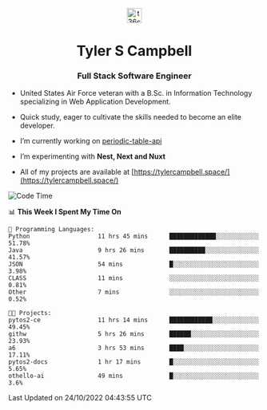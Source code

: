 <p align="center">
<a href="https://www.linkedin.com/in/t36campbell" target="blank"><img align="center" src="https://ik.imagekit.io/t36campbell/Portfolio/linkedin.png.original_m8bbGgPh6.png" alt="t36campbell" height="30" width="30" /></a>
</p>
<h1 align="center">Tyler S Campbell</h1>
<h3 align="center">Full Stack Software Engineer</h3>

* United States Air Force veteran with a B.Sc. in Information Technology specializing in Web Application Development. 

* Quick study, eager to cultivate the skills needed to become an elite developer.

* I’m currently working on [periodic-table-api](https://github.com/t36campbell/periodic-table-api)

* I’m experimenting with **Nest, Next and Nuxt**

* All of my projects are available at [https://tylercampbell.space/](https://tylercampbell.space/)

<!--START_SECTION:waka-->
![Code Time](http://img.shields.io/badge/Code%20Time-1%2C938%20hrs%2041%20mins-blue)

📊 **This Week I Spent My Time On** 

```text
💬 Programming Languages: 
Python                   11 hrs 45 mins      █████████████░░░░░░░░░░░░   51.78% 
Java                     9 hrs 26 mins       ██████████░░░░░░░░░░░░░░░   41.57% 
JSON                     54 mins             █░░░░░░░░░░░░░░░░░░░░░░░░   3.98% 
CLASS                    11 mins             ░░░░░░░░░░░░░░░░░░░░░░░░░   0.81% 
Other                    7 mins              ░░░░░░░░░░░░░░░░░░░░░░░░░   0.52%

🐱‍💻 Projects: 
pytos2-ce                11 hrs 14 mins      ████████████░░░░░░░░░░░░░   49.45% 
githw                    5 hrs 26 mins       ██████░░░░░░░░░░░░░░░░░░░   23.93% 
a6                       3 hrs 53 mins       ████░░░░░░░░░░░░░░░░░░░░░   17.11% 
pytos2-docs              1 hr 17 mins        █░░░░░░░░░░░░░░░░░░░░░░░░   5.65% 
othello-ai               49 mins             █░░░░░░░░░░░░░░░░░░░░░░░░   3.6%

```


 Last Updated on 24/10/2022 04:43:55 UTC
<!--END_SECTION:waka-->

